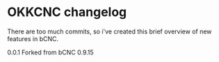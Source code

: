 # OKKCNC changelog

There are too much commits, so i've created this brief overview of new features in bCNC.

0.0.1 Forked from bCNC 0.9.15